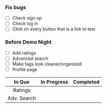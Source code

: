 ### Fix bugs
- [ ] Check sign up
- [ ] Check log in
- [ ] Click on every button that is a link to test

### Before Demo Night
- [ ] Add ratings
- [ ] Advanced search
- [ ] Make tags look cleaner/organized
- [ ] Profile page

|    In Que     |  In Progress  |  Completed  |
| :-----------: | :-----------: | :---------: |
|    Ratings    |               |   
|  Adv. Search  |               |
